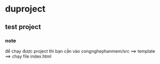 # duproject
## test  project

### note
để chạy được project thì bạn cần vào congnghephanmem/src ==> template ==> chạy file index.html
